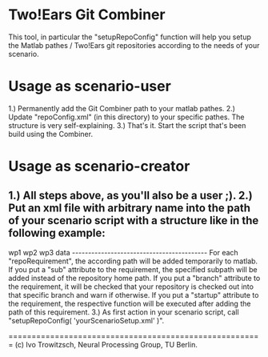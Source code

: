 Two!Ears Git Combiner
=====================

This tool, in particular the "setupRepoConfig" function will help you setup the Matlab pathes / Two!Ears git repositories according to the needs of your scenario.


Usage as scenario-user
======================

1.) Permanently add the Git Combiner path to your matlab pathes.
2.) Update "repoConfig.xml" (in this directory) to your specific pathes. The structure is very self-explaining.
3.) That's it. Start the script that's been build using the Combiner.


Usage as scenario-creator
=========================

1.) All steps above, as you'll also be a user ;).
2.) Put an xml file with arbitrary name into the path of your scenario script with a structure like in the following example:
------------------------------------------
<?xml version="1.0" encoding="utf-8"?>
<requirements>
<repoRequirement sub="src" startup="startWP1">wp1</repoRequirement>
<repoRequirement sub="src" branch="gt_feature_condition_change" >wp2</repoRequirement>
<repoRequirement sub="src" branch="blackboard_s1_refactoring" >wp3</repoRequirement>
<repoRequirement sub="identificationModels" >data</repoRequirement>
</requirements>
------------------------------------------
For each "repoRequirement", the according path will be added temporarily to matlab.
If you put a "sub" attribute to the requirement, the specified subpath will be added instead of the repository home path.
If you put a "branch" attribute to the requirement, it will be checked that your repository is checked out into that specific branch and warn if otherwise.
If you put a "startup" attribute to the requirement, the respective function will be executed after adding the path of this requirement.
3.) As first action in your scenario script, call "setupRepoConfig( 'yourScenarioSetup.xml' )".


=======================================================
(c) Ivo Trowitzsch, Neural Processing Group, TU Berlin.